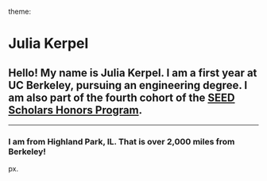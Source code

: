 theme: 
# Julia Kerpel
## Hello! My name is Julia Kerpel. I am a first year at UC Berkeley, pursuing an engineering degree. I am also part of the fourth cohort of the [SEED Scholars Honors Program](https://seedscholars.berkeley.edu/home).
<hr>

### I am from Highland Park, IL. That is over 2,000 miles from Berkeley!
px.
